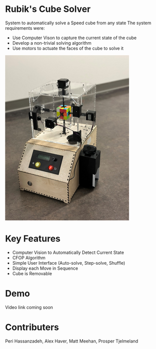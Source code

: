 # Rubik's Cube Solver
System to automatically solve a Speed cube from any state
The system requirements were:
- Use Computer Vison to capture the current state of the cube
- Develop a non-trivial solving algorithm
- Use motors to actuate the faces of the cube to solve it

<img src="photos/finalSolver.jpg" alt="Final Prototype" title="Optional title" style="display: inline-block; margin: 0 auto; width: 400px">

# Key Features
- Computer Vision to Automatically Detect Current State
- CFOP Algorithm
- Simple User Interface (Auto-solve, Step-solve, Shuffle)
- Display each Move in Sequence
- Cube is Removable

# Demo
Video link coming soon

# Contributers
Peri Hassanzadeh, Alex Haver, Matt Meehan, Prosper Tjelmeland 